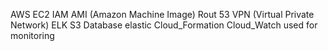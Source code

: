 AWS
EC2
IAM
AMI (Amazon Machine Image)
Rout 53
VPN (Virtual Private Network) 
ELK 
S3 Database
elastic 
Cloud_Formation 
Cloud_Watch  used for monitoring
